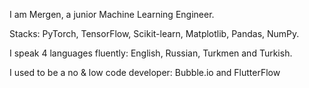 I am Mergen, a junior Machine Learning Engineer.

Stacks: PyTorch, TensorFlow, Scikit-learn, Matplotlib, Pandas, NumPy.

I speak 4 languages fluently: English, Russian, Turkmen and Turkish.

I used to be a no & low code developer: Bubble.io and FlutterFlow
